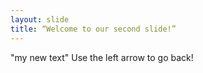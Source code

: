 ```yaml
---
layout: slide
title: “Welcome to our second slide!”
---
```

"my new text"
Use the left arrow to go back!
